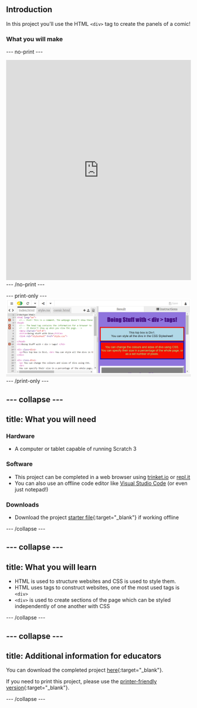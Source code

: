 ## Introduction

In this project you'll use the HTML ```<div>``` tag to create the panels of a comic! 

### What you will make

--- no-print ---
<div>
  <iframe src="https://trinket.io/embed/html/780d3e38c5" width="100%" height="600" frameborder="0" marginwidth="0" marginheight="0" allowfullscreen></iframe>
</div>
--- /no-print ---

--- print-only ---
![Complete project](images/starter_project.png)
--- /print-only ---

--- collapse ---
---
title: What you will need
---
### Hardware

+ A computer or tablet capable of running Scratch 3

### Software

+ This project can be completed in a web browser using [trinket.io](https://trinket.io/) or [repl.it](https://replit.com/)
+ You can also use an offline code editor like [Visual Studio Code](https://code.visualstudio.com/Download) (or even just notepad!)


### Downloads

+ Download the project [starter file](http://rpf.io/p/en/webcomic-go){:target="_blank"} if working offline

--- /collapse ---

--- collapse ---
---
title: What you will learn
---

+ HTML is used to structure websites and CSS is used to style them.
+ HTML uses tags to construct websites, one of the most used tags is ```<div>```
+ ```<div>``` is used to create sections of the page which can be styled independently of one another with CSS

--- /collapse ---

--- collapse ---
---
title: Additional information for educators
---

You can download the completed project [here](http://rpf.io/p/en/webcomic-get){:target="_blank"}.

If you need to print this project, please use the [printer-friendly version](https://projects.raspberrypi.org/en/projects/webcomic/print){:target="_blank"}.

--- /collapse ---
